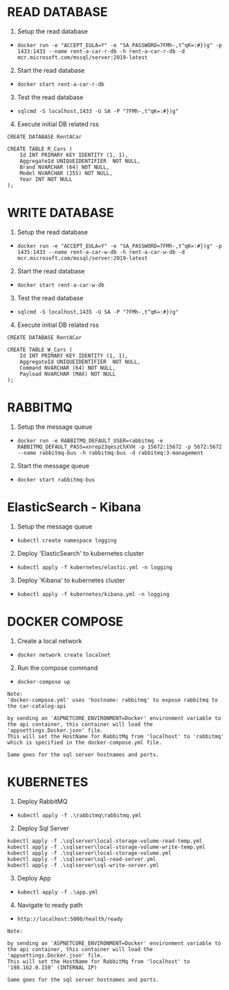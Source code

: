 # READ DATABASE

1. Setup the read database 

* `docker run -e "ACCEPT_EULA=Y" -e "SA_PASSWORD=7FMh-,t^qK=:#})g" -p 1433:1433 --name rent-a-car-r-db -h rent-a-car-r-db -d mcr.microsoft.com/mssql/server:2019-latest`

2. Start the read database

* `docker start rent-a-car-r-db`

3. Test the read database

* `sqlcmd -S localhost,1433 -U SA -P "7FMh-,t^qK=:#})g"`

4. Execute initial DB related rss

```
CREATE DATABASE RentACar

CREATE TABLE R_Cars (
    Id INT PRIMARY KEY IDENTITY (1, 1),
    AggregateId UNIQUEIDENTIFIER  NOT NULL,
    Brand NVARCHAR (64) NOT NULL,
    Model NVARCHAR (255) NOT NULL,
    Year INT NOT NULL
);
```


# WRITE DATABASE

1. Setup the read database 

* `docker run -e "ACCEPT_EULA=Y" -e "SA_PASSWORD=7FMh-,t^qK=:#})g" -p 1435:1433 --name rent-a-car-w-db -h rent-a-car-w-db -d mcr.microsoft.com/mssql/server:2019-latest`

2. Start the read database

* `docker start rent-a-car-w-db`

3. Test the read database

* `sqlcmd -S localhost,1435 -U SA -P "7FMh-,t^qK=:#})g"`

4. Execute initial DB related rss

```
CREATE DATABASE RentACar

CREATE TABLE W_Cars (
    Id INT PRIMARY KEY IDENTITY (1, 1),
    AggregateId UNIQUEIDENTIFIER  NOT NULL,
    Command NVARCHAR (64) NOT NULL,
    Payload NVARCHAR (MAX) NOT NULL
);
```

# RABBITMQ

1. Setup the message queue

* `docker run -e RABBITMQ_DEFAULT_USER=rabbitmq -e RABBITMQ_DEFAULT_PASS=xnrep23qeszChXVH -p 15672:15672 -p 5672:5672 --name rabbitmq-bus -h rabbitmq-bus -d rabbitmq:3-management` 

2. Start the message queue

* `docker start rabbitmq-bus`



# ElasticSearch - Kibana

1. Setup the message queue

* `kubectl create namespace logging`

2. Deploy 'ElasticSearch' to kubernetes cluster

* `kubectl apply -f kubernetes/elastic.yml -n logging`

3. Deploy 'Kibana' to kubernetes cluster

* `kubectl apply -f kubernetes/kibana.yml -n logging`


# DOCKER COMPOSE

1. Create a local network

* `docker network create localnet`

2. Run the compose command

* `docker-compose up`

```
Note:
'docker-compose.yml' uses 'hostname: rabbitmq' to expose rabbitmq to the car-catalog-api 

by sending an 'ASPNETCORE_ENVIRONMENT=Docker' environment variable to the api container, this container will load the 'appsettings.Docker.json' file.
This will set the HostName for RabbitMq from 'localhost' to 'rabbitmq' which is specified in the docker-compose.yml file.

Same goes for the sql server hostnames and ports.
```

# KUBERNETES

1. Deploy RabbitMQ 

* `kubectl apply -f .\rabbitmq\rabbitmq.yml`

2. Deploy Sql Server 

``` 
kubectl apply -f .\sqlserver\local-storage-volume-read-temp.yml
kubectl apply -f .\sqlserver\local-storage-volume-write-temp.yml
kubectl apply -f .\sqlserver\local-storage-volume.yml
kubectl apply -f .\sqlserver\sql-read-server.yml
kubectl apply -f .\sqlserver\sql-write-server.yml
```

3. Deploy App 

* `kubectl apply -f .\app.yml`

4. Navigate to ready path

* `http://localhost:5000/health/ready`

```
Note:

by sending an 'ASPNETCORE_ENVIRONMENT=Docker' environment variable to the api container, this container will load the 'appsettings.Docker.json' file.
This will set the HostName for RabbitMq from 'localhost' to '198.162.0.159' (INTERNAL IP)

Same goes for the sql server hostnames and ports.
```